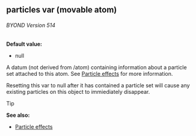 ## particles var (movable atom) 
###### BYOND Version 514

<!-- -->
**Default value:**
+   null


A datum (not derived from /atom) containing information about a
particle set attached to this atom. See [Particle
effects](/ref/notes/particles.md) for more information.


Resetting this var to null after it has contained a particle
set will cause any existing particles on this object to immiediately
disappear.

> [!TIP] 
> **See also:**
> +   [Particle effects](/ref/notes/particles.md) 
